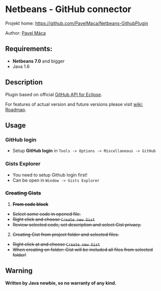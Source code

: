 # Netbeans - GitHub connector
Projekt home: https://github.com/PavelMaca/Netbeans-GithubPlugin

Author: [Pavel Máca](https://github.com/PavelMaca/)

## Requirements:
 * **Netbeans 7.0** and bigger
 * Java 1.6

## Description
Plugin based on official [GitHub API for Eclipse](https://github.com/eclipse/egit-github).

For features of actual version and future versions please visit [wiki: Roadmap](https://github.com/PavelMaca/Netbeans-GithubPlugin/wiki/Roadmap).

## Usage
### GitHub login
 - Setup **GitHub login** in  `Tools -> Options -> Miscellaneous -> GitHub`

### Gists Explorer
 - You need to setup Github login first!
 - Can be open in `Window -> Gists Explorer`

###  <del>Creating Gists
 1. <del> **From code block**
   -  <del>Select some code in opened file.
   -  <del>Right click and choose `Create new Gist`
   -  <del>Review selected code, set description and select Gist privacy.

 2. <del>Creating Gist from project folder and selected files.
  - <del>Right click at and choose `Create new Gist`
  - <del>When creating on folder: Gist will be included all files from selected folder!

## Warning
**Written by Java newbie, so no warranty of any kind.**